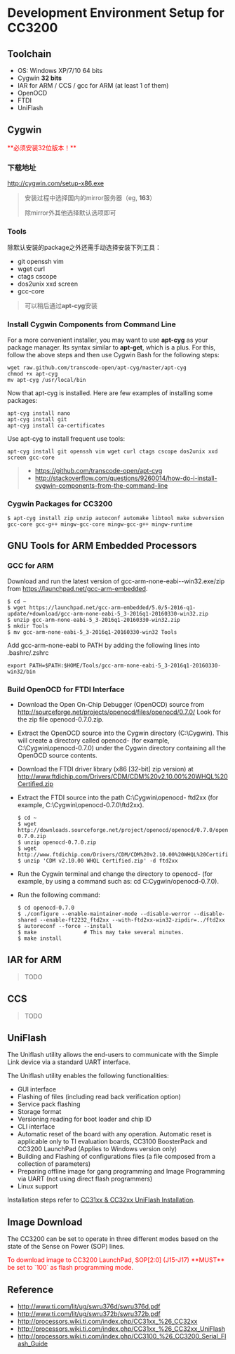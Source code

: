 # Development Environment Setup for CC3200

## Toolchain

- OS: Windows XP/7/10 64 bits
- Cygwin **32 bits**
- IAR for ARM / CCS / gcc for ARM (at least 1 of them)
- OpenOCD
- FTDI
- UniFlash

## Cygwin

<span style="color:red">
**必须安装32位版本！**
</span>

### 下载地址

http://cygwin.com/setup-x86.exe

> 安装过程中选择国内的mirror服务器（eg, **163**）
>
> 除mirror外其他选择默认选项即可

### Tools

除默认安装的package之外还需手动选择安装下列工具：

- git openssh vim
- wget curl
- ctags cscope
- dos2unix xxd screen
- gcc-core

> 可以稍后通过**apt-cyg**安装

### Install Cygwin Components from Command Line

For a more convenient installer, you may want to use **apt-cyg** as your package manager. Its syntax similar to **apt-get**, which is a plus. For this, follow the above steps and then use Cygwin Bash for the following steps:

    wget raw.github.com/transcode-open/apt-cyg/master/apt-cyg
    chmod +x apt-cyg
    mv apt-cyg /usr/local/bin

Now that apt-cyg is installed. Here are few examples of installing some packages:

    apt-cyg install nano
    apt-cyg install git
    apt-cyg install ca-certificates

Use apt-cyg to install frequent use tools:

    apt-cyg install git openssh vim wget curl ctags cscope dos2unix xxd screen gcc-core

> - https://github.com/transcode-open/apt-cyg
> - http://stackoverflow.com/questions/9260014/how-do-i-install-cygwin-components-from-the-command-line

### Cygwin Packages for CC3200

    $ apt-cyg install zip unzip autoconf automake libtool make subversion gcc-core gcc-g++ mingw-gcc-core mingw-gcc-g++ mingw-runtime

## GNU Tools for ARM Embedded Processors

### GCC for ARM

Download and run the latest version of gcc-arm-none-eabi-<version>-win32.exe/zip from https://launchpad.net/gcc-arm-embedded.

    $ cd ~
    $ wget https://launchpad.net/gcc-arm-embedded/5.0/5-2016-q1-update/+download/gcc-arm-none-eabi-5_3-2016q1-20160330-win32.zip
    $ unzip gcc-arm-none-eabi-5_3-2016q1-20160330-win32.zip
    $ mkdir Tools
    $ mv gcc-arm-none-eabi-5_3-2016q1-20160330-win32 Tools

   Add gcc-arm-none-eabi to PATH by adding the following lines into .bashrc/.zshrc

    export PATH=$PATH:$HOME/Tools/gcc-arm-none-eabi-5_3-2016q1-20160330-win32/bin

### Build OpenOCD for FTDI Interface

- Download the Open On-Chip Debugger (OpenOCD) source from http://sourceforge.net/projects/openocd/files/openocd/0.7.0/ Look for the zip file openocd-0.7.0.zip.
- Extract the OpenOCD source into the Cygwin directory (C:\Cygwin). This will create a directory called openocd-<version> (for example, C:\Cygwin\openocd-0.7.0) under the Cygwin directory containing all the OpenOCD source contents.
- Download the FTDI driver library (x86 [32-bit] zip version) at http://www.ftdichip.com/Drivers/CDM/CDM%20v2.10.00%20WHQL%20Certified.zip
- Extract the FTDI source into the path C:\Cygwin\openocd-<version> ftd2xx (for example, C:\Cygwin\openocd-0.7.0\ftd2xx).

    ```
    $ cd ~
    $ wget http://downloads.sourceforge.net/project/openocd/openocd/0.7.0/openocd-0.7.0.zip
    $ unzip openocd-0.7.0.zip
    $ wget http://www.ftdichip.com/Drivers/CDM/CDM%20v2.10.00%20WHQL%20Certified.zip
    $ unzip 'CDM v2.10.00 WHQL Certified.zip' -d ftd2xx
    ```

- Run the Cygwin terminal and change the directory to openocd-<version> (for example, by using a command such as: cd C:Cygwin/openocd-0.7.0).
- Run the following command:

    ```
    $ cd openocd-0.7.0
    $ ./configure --enable-maintainer-mode --disable-werror --disable-shared --enable-ft2232_ftd2xx --with-ftd2xx-win32-zipdir=../ftd2xx
    $ autoreconf --force --install
    $ make               # This may take several minutes.
    $ make install
    ```

## IAR for ARM

> TODO

## CCS

> TODO

## UniFlash

The Uniflash utility allows the end-users to communicate with the Simple Link device via a standard UART interface.

The Uniflash utility enables the following functionalities:

- GUI interface
- Flashing of files (including read back verification option)
- Service pack flashing
- Storage format
- Versioning reading for boot loader and chip ID
- CLI interface
- Automatic reset of the board with any operation. Automatic reset is applicable only to TI evaluation boards, CC3100 BoosterPack and CC3200 LaunchPad (Applies to Windows version only)
- Building and Flashing of configurations files (a file composed from a collection of parameters)
- Preparing offline image for gang programming and Image Programming via UART (not using direct flash programmers)
- Linux support

Installation steps refer to [CC31xx & CC32xx UniFlash Installation](http://processors.wiki.ti.com/index.php/CC31xx_%26_CC32xx_UniFlash#Installation).

## Image Download

The CC3200 can be set to operate in three different modes based on the state of the Sense on Power (SOP) lines.

<span style="color:red">
To download image to CC3200 LaunchPad, SOP[2:0] (J15-J17) **MUST** be set to `100` as flash programming mode.
</span>

## Reference

- http://www.ti.com/lit/ug/swru376d/swru376d.pdf
- http://www.ti.com/lit/ug/swru372b/swru372b.pdf
- http://processors.wiki.ti.com/index.php/CC31xx_%26_CC32xx
- http://processors.wiki.ti.com/index.php/CC31xx_%26_CC32xx_UniFlash
- http://processors.wiki.ti.com/index.php/CC3100_%26_CC3200_Serial_Flash_Guide


